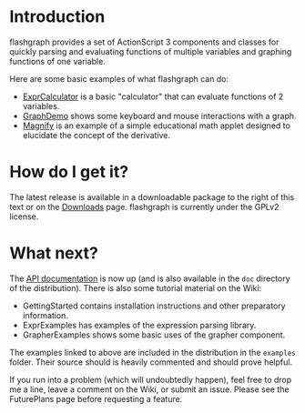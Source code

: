 # Introduction #
flashgraph provides a set of ActionScript 3 components and classes for quickly parsing and evaluating functions of multiple variables and graphing functions of one variable.

Here are some basic examples of what flashgraph can do:
  * [ExprCalculator](http://flashgraph.googlecode.com/svn/trunk/examples/ExprCalculator/ExprCalculator.swf) is a basic "calculator" that can evaluate functions of 2 variables.
  * [GraphDemo](http://flashgraph.googlecode.com/svn/trunk/examples/GraphDemo/GraphDemo.swf) shows some keyboard and mouse interactions with a graph.
  * [Magnify](http://flashgraph.googlecode.com/svn/trunk/examples/Magnify/Magnify.swf) is an example of a simple educational math applet designed to elucidate the concept of the derivative.


# How do I get it? #
The latest release is available in a downloadable package to the right of this text or on the [Downloads](http://code.google.com/p/flashgraph/downloads/list) page.  flashgraph is currently under the GPLv2 license.


# What next? #
The [API documentation](http://flashgraph.googlecode.com/svn/trunk/doc/index.html) is now up (and is also available in the `doc` directory of the distribution).  There is also some tutorial material on the Wiki:
  * GettingStarted contains installation instructions and other preparatory information.
  * ExprExamples has examples of the expression parsing library.
  * GrapherExamples shows some basic uses of the grapher component.

The examples linked to above are included in the distribution in the `examples` folder. Their source should is heavily commented and should prove helpful.

If you run into a problem (which will undoubtedly happen), feel free to drop me a line, leave a comment on the Wiki, or submit an issue.  Please see the FuturePlans page before requesting a feature.